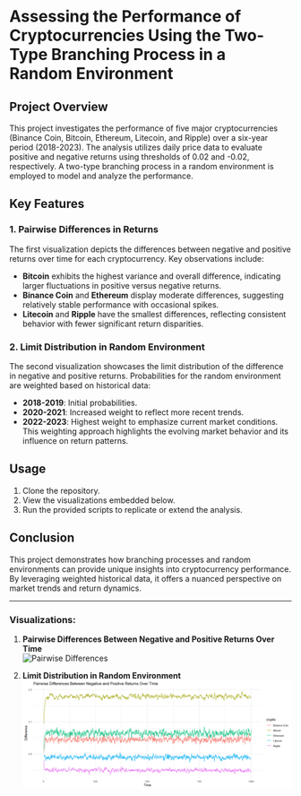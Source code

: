 # Assessing the Performance of Cryptocurrencies Using the Two-Type Branching Process in a Random Environment

## Project Overview

This project investigates the performance of five major cryptocurrencies (Binance Coin, Bitcoin, Ethereum, Litecoin, and Ripple) over a six-year period (2018-2023). The analysis utilizes daily price data to evaluate positive and negative returns using thresholds of 0.02 and -0.02, respectively. A two-type branching process in a random environment is employed to model and analyze the performance.

## Key Features

### 1. **Pairwise Differences in Returns**

The first visualization depicts the differences between negative and positive returns over time for each cryptocurrency. Key observations include:

- **Bitcoin** exhibits the highest variance and overall difference, indicating larger fluctuations in positive versus negative returns.
- **Binance Coin** and **Ethereum** display moderate differences, suggesting relatively stable performance with occasional spikes.
- **Litecoin** and **Ripple** have the smallest differences, reflecting consistent behavior with fewer significant return disparities.

### 2. **Limit Distribution in Random Environment**

The second visualization showcases the limit distribution of the difference in negative and positive returns. Probabilities for the random environment are weighted based on historical data:

- **2018-2019**: Initial probabilities.
- **2020-2021**: Increased weight to reflect more recent trends.
- **2022-2023**: Highest weight to emphasize current market conditions.
  This weighting approach highlights the evolving market behavior and its influence on return patterns.

## Usage

1. Clone the repository.
2. View the visualizations embedded below.
3. Run the provided scripts to replicate or extend the analysis.

## Conclusion

This project demonstrates how branching processes and random environments can provide unique insights into cryptocurrency performance. By leveraging weighted historical data, it offers a nuanced perspective on market trends and return dynamics.

---

### Visualizations:

1. **Pairwise Differences Between Negative and Positive Returns Over Time**  
   ![Pairwise Differences]([BIN_RET.pdf](https://github.com/user-attachments/files/18416828/BIN_RET.pdf)
)

2. **Limit Distribution in Random Environment**  
   ![Limit Distribution](RET_WEIGHTED.png)

